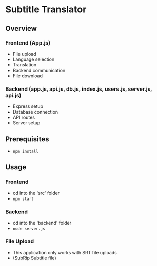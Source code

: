 # Subtitle Translator

## Overview

### Frontend (App.js)

- File upload
- Language selection
- Translation
- Backend communication
- File download

### Backend (app.js, api.js, db.js, index.js, users.js, server.js, api.js)

- Express setup
- Database connection
- API routes
- Server setup

## Prerequisites

- `npm install`

## Usage

### Frontend

- cd into the 'src' folder
- `npm start`

### Backend

- cd into the 'backend' folder
- `node server.js`

### File Upload

- This application only works with SRT file uploads
- (SubRip Subtitle file)
